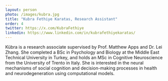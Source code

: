 ```yaml
---
layout: person
photo: /images/kubra.jpg
title: "Kubra Fethiye Karatas, Research Assistant"
order: 4
twitter: https://x.com/KubraFethiye
linkedin: https://www.linkedin.com/in/kubrafethiyekaratas/
---
```


Kübra is a research associate supervised by Prof. Matthew Apps and Dr. Lei Zhang. She completed a BSc in Psychology and Biology at the Middle East Technical University in Turkey, and holds an MSc in Cognitive Neuroscience from the University of Trento in Italy. She is interested in the neural mechanisms of social cognition and decision-making processes in health and neurodegeneration using computational models.
